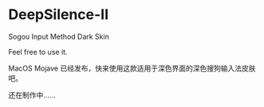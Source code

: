 # DeepSilence-II

Sogou Input Method Dark Skin

Feel free to use it.

MacOS Mojave 已经发布，快来使用这款适用于深色界面的深色搜狗输入法皮肤吧。

还在制作中……
